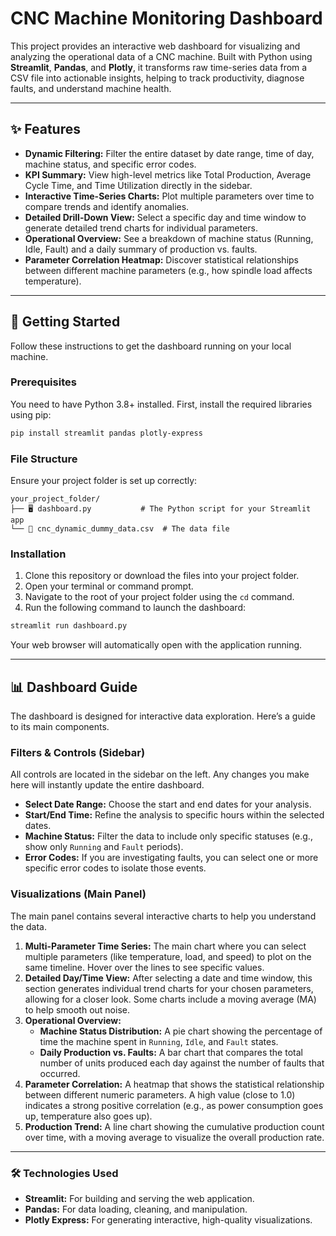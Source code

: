 
# CNC Machine Monitoring Dashboard

This project provides an interactive web dashboard for visualizing and analyzing the operational data of a CNC machine. Built with Python using **Streamlit**, **Pandas**, and **Plotly**, it transforms raw time-series data from a CSV file into actionable insights, helping to track productivity, diagnose faults, and understand machine health.



---

## ✨ Features

* **Dynamic Filtering:** Filter the entire dataset by date range, time of day, machine status, and specific error codes.
* **KPI Summary:** View high-level metrics like Total Production, Average Cycle Time, and Time Utilization directly in the sidebar.
* **Interactive Time-Series Charts:** Plot multiple parameters over time to compare trends and identify anomalies.
* **Detailed Drill-Down View:** Select a specific day and time window to generate detailed trend charts for individual parameters.
* **Operational Overview:** See a breakdown of machine status (Running, Idle, Fault) and a daily summary of production vs. faults.
* **Parameter Correlation Heatmap:** Discover statistical relationships between different machine parameters (e.g., how spindle load affects temperature).

---

## 🚀 Getting Started

Follow these instructions to get the dashboard running on your local machine.

### Prerequisites

You need to have Python 3.8+ installed. First, install the required libraries using pip:

```bash
pip install streamlit pandas plotly-express
````

### File Structure

Ensure your project folder is set up correctly:

```
your_project_folder/
├── 🖥️ dashboard.py           # The Python script for your Streamlit app
└── 📄 cnc_dynamic_dummy_data.csv  # The data file
```

### Installation

1.  Clone this repository or download the files into your project folder.
2.  Open your terminal or command prompt.
3.  Navigate to the root of your project folder using the `cd` command.
4.  Run the following command to launch the dashboard:

<!-- end list -->

```bash
streamlit run dashboard.py
```

Your web browser will automatically open with the application running.

-----

## 📊 Dashboard Guide

The dashboard is designed for interactive data exploration. Here’s a guide to its main components.

### Filters & Controls (Sidebar)

All controls are located in the sidebar on the left. Any changes you make here will instantly update the entire dashboard.

  * **Select Date Range:** Choose the start and end dates for your analysis.
  * **Start/End Time:** Refine the analysis to specific hours within the selected dates.
  * **Machine Status:** Filter the data to include only specific statuses (e.g., show only `Running` and `Fault` periods).
  * **Error Codes:** If you are investigating faults, you can select one or more specific error codes to isolate those events.

### Visualizations (Main Panel)

The main panel contains several interactive charts to help you understand the data.

1.  **Multi-Parameter Time Series:** The main chart where you can select multiple parameters (like temperature, load, and speed) to plot on the same timeline. Hover over the lines to see specific values.
2.  **Detailed Day/Time View:** After selecting a date and time window, this section generates individual trend charts for your chosen parameters, allowing for a closer look. Some charts include a moving average (MA) to help smooth out noise.
3.  **Operational Overview:**
      * **Machine Status Distribution:** A pie chart showing the percentage of time the machine spent in `Running`, `Idle`, and `Fault` states.
      * **Daily Production vs. Faults:** A bar chart that compares the total number of units produced each day against the number of faults that occurred.
4.  **Parameter Correlation:** A heatmap that shows the statistical relationship between different numeric parameters. A high value (close to 1.0) indicates a strong positive correlation (e.g., as power consumption goes up, temperature also goes up).
5.  **Production Trend:** A line chart showing the cumulative production count over time, with a moving average to visualize the overall production rate.

-----

### 🛠️ Technologies Used

  * **Streamlit:** For building and serving the web application.
  * **Pandas:** For data loading, cleaning, and manipulation.
  * **Plotly Express:** For generating interactive, high-quality visualizations.

<!-- end list -->
